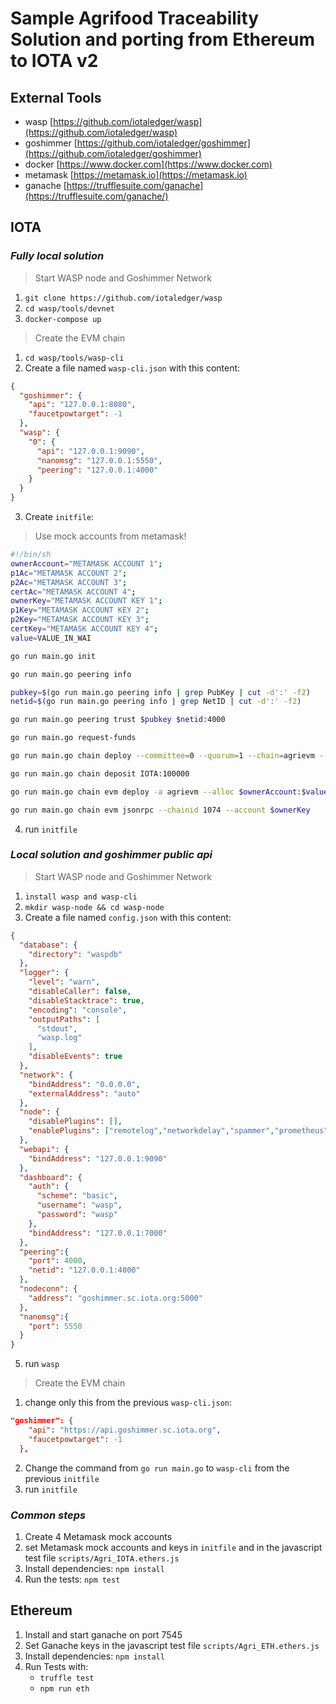# **Sample Agrifood Traceability Solution and porting from Ethereum to IOTA v2**
## External Tools
- wasp [https://github.com/iotaledger/wasp](https://github.com/iotaledger/wasp)
- goshimmer [https://github.com/iotaledger/goshimmer](https://github.com/iotaledger/goshimmer)
- docker [https://www.docker.com](https://www.docker.com)
- metamask [https://metamask.io](https://metamask.io)
- ganache [https://trufflesuite.com/ganache](https://trufflesuite.com/ganache/)
## **IOTA** 
### *Fully local solution*
> Start WASP node and Goshimmer Network 
1. `git clone https://github.com/iotaledger/wasp`
2. `cd wasp/tools/devnet`
3. `docker-compose up`
> Create the EVM chain
1. `cd wasp/tools/wasp-cli`
2. Create a file named `wasp-cli.json` with this content:
```json
{
  "goshimmer": {
    "api": "127.0.0.1:8080",
    "faucetpowtarget": -1
  },
  "wasp": {
    "0": {
      "api": "127.0.0.1:9090",
      "nanomsg": "127.0.0.1:5550",
      "peering": "127.0.0.1:4000"
    }
  }
}
```
3. Create `initfile`:
> Use mock accounts from metamask!
```sh
#!/bin/sh
ownerAccount="METAMASK ACCOUNT 1";
p1Ac="METAMASK ACCOUNT 2";
p2Ac="METAMASK ACCOUNT 3";
certAc="METAMASK ACCOUNT 4";
ownerKey="METAMASK ACCOUNT KEY 1";
p1Key="METAMASK ACCOUNT KEY 2";
p2Key="METAMASK ACCOUNT KEY 3";
certKey="METAMASK ACCOUNT KEY 4";
value=VALUE_IN_WAI

go run main.go init

go run main.go peering info

pubkey=$(go run main.go peering info | grep PubKey | cut -d':' -f2)
netid=$(go run main.go peering info | grep NetID | cut -d':' -f2)

go run main.go peering trust $pubkey $netid:4000

go run main.go request-funds

go run main.go chain deploy --committee=0 --quorum=1 --chain=agrievm --description="EVM Chain for agrifood traceability"

go run main.go chain deposit IOTA:100000

go run main.go chain evm deploy -a agrievm --alloc $ownerAccount:$value,$p1Ac:$value,$p2Ac:$value,$certAc:$value

go run main.go chain evm jsonrpc --chainid 1074 --account $ownerKey
```
4. run `initfile`
### *Local solution and goshimmer public api*
> Start WASP node and Goshimmer Network 
1. `install wasp and wasp-cli`
2. `mkdir wasp-node && cd wasp-node`
3. Create a file named `config.json` with this content:
```json
{
  "database": {
    "directory": "waspdb"
  },
  "logger": {
    "level": "warn",
    "disableCaller": false,
    "disableStacktrace": true,
    "encoding": "console",
    "outputPaths": [
      "stdout",
      "wasp.log"
    ],
    "disableEvents": true
  },
  "network": {
    "bindAddress": "0.0.0.0",
    "externalAddress": "auto"
  },
  "node": {
    "disablePlugins": [],
    "enablePlugins": ["remotelog","networkdelay","spammer","prometheus","txstream","faucet"]
  },
  "webapi": {
    "bindAddress": "127.0.0.1:9090"
  },
  "dashboard": {
    "auth": {
      "scheme": "basic",
      "username": "wasp",
      "password": "wasp"
    },
    "bindAddress": "127.0.0.1:7000"
  },
  "peering":{
    "port": 4000,
    "netid": "127.0.0.1:4000"
  },
  "nodeconn": {
    "address": "goshimmer.sc.iota.org:5000"
  },
  "nanomsg":{
    "port": 5550
  }
}
```
5. run `wasp`
> Create the EVM chain
1. change only this from the previous `wasp-cli.json`:
```json
"goshimmer": {
    "api": "https://api.goshimmer.sc.iota.org",
    "faucetpowtarget": -1
  },
```
2. Change the command from `go run main.go` to `wasp-cli` from the previous `initfile`
3. run `initfile`
### *Common steps*
1. Create 4 Metamask mock accounts
2. set Metamask mock accounts and keys in `initfile` and in the javascript test file `scripts/Agri_IOTA.ethers.js`
4. Install dependencies: `npm install` 
5. Run the tests: `npm test`
## **Ethereum**
1. Install and start ganache on port 7545
2. Set Ganache keys in the javascript test file `scripts/Agri_ETH.ethers.js`
2. Install dependencies: `npm install`
3. Run Tests with:
    - `truffle test`
    - `npm run eth`
